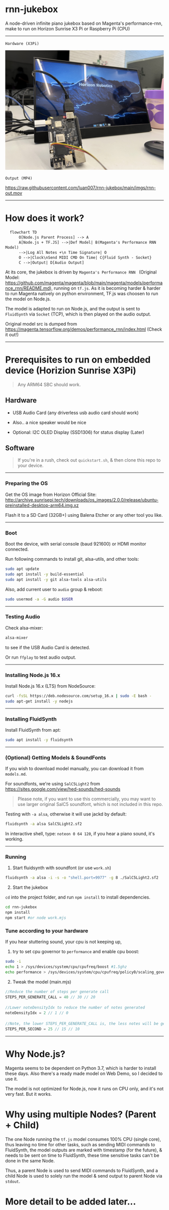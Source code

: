 # rnn-jukebox
A node-driven infinite piano jukebox based on Magenta's performance-rnn, make to run on Horizon Sunrise X3 Pi or Raspberry Pi (CPU)


---

`Hardware (X3Pi)`

![](./imgs/photo.jpg)

`Output (MP4)`


https://raw.githubusercontent.com/luan007/rnn-jukebox/main/imgs/rnn-out.mov



----

# How does it work?

```mermaid
  flowchart TD
      O[Node.js Parent Process] --> A
      A[Node.js + TF.JS] -->|Def Model| B(Magenta's Performance RNN Model)
      -->|Log All Notes +\n Time Signature| O
      O -->|Clock\nSend MIDI CMD On Time| C{Fluid Synth - Socket}
      C -->|Output| D[Audio Output]
```

At its core, the jukebox is driven by `Magenta's Performance RNN ` (Original Model: https://github.com/magenta/magenta/blob/main/magenta/models/performance_rnn/README.md),
running on `tf.js`. As it is becoming harder & harder to run Magenta natively on python environment, TF.js was choosen to run the model on Node.js.

The model is adapted to run on Node.js, and the output is sent to `FluidSynth` via `Socket` (TCP), which is then played on the audio output.

Original model src is dumped from https://magenta.tensorflow.org/demos/performance_rnn/index.html (Check it out!)


---- 

# Prerequisites to run on embedded device (Horizion Sunrise X3Pi)

> Any ARM64 SBC should work.

## Hardware
- USB Audio Card (any driverless usb audio card should work)
- Also.. a nice speaker would be nice

- Optional: I2C OLED Display (SSD1306) for status display (Later)

## Software

> If you're in a rush, check out `quickstart.sh`, & then clone this repo to your device.

---
### Preparing the OS
Get the OS image from Horizon Official Site: 
http://archive.sunrisepi.tech/downloads/os_images/2.0.0/release/ubuntu-preinstalled-desktop-arm64.img.xz

Flash it to a SD Card (32GB+) using Balena Etcher or any other tool you like.


---
### Boot
Boot the device, with serial console (baud 921600) or HDMI monitor connected.

Run following commands to install git, alsa-utils, and other tools:

``` bash
sudo apt update
sudo apt install -y build-essential
sudo apt install -y git alsa-tools alsa-utils
```

Also, add current user to `audio` group & reboot:

``` bash
sudo usermod -a -G audio $USER
```

---
### Testing Audio

Check alsa-mixer:
``` bash
alsa-mixer
```
to see if the USB Audio Card is detected.

Or run `ffplay` to test audio output.

---
### Installing Node.js 16.x

Install Node.js 16.x (LTS) from NodeSource:

``` bash
curl -fsSL https://deb.nodesource.com/setup_16.x | sudo -E bash -
sudo apt-get install -y nodejs
```

---
### Installing FluidSynth

Install FluidSynth from apt:

``` bash
sudo apt install -y fluidsynth
```

---
### (Optional) Getting Models & SoundFonts

If you wish to download model manually, you can download it from `models.md`.

For soundfonts, we're using `SalC5Light2` from https://sites.google.com/view/hed-sounds/hed-sounds 
> Please note, if you want to use this commercially, you may want to use larger original SalC5 soundfont, which is not included in this repo.


Testing with `-a alsa`, otherwise it will use jackd by default:

``` bash
fluidsynth -a alsa SalC5Light2.sf2
```

In interactive shell, type:
`noteon 0 64 120`, if you hear a piano sound, it's working.

---


### Running


1. Start fluidsynth with soundfont (or use `work.sh`)

``` bash
fluidsynth -a alsa -i -s -o "shell.port=9977" -g 8 ./SalC5Light2.sf2
```

2. Start the jukebox

`cd` into the project folder, and run `npm install` to install dependencies.

``` bash
cd rnn-jukebox
npm install
npm start #or node work.mjs
```

### Tune according to your hardware

If you hear stuttering sound, your cpu is not keeping up, 

1. try to set cpu governor to `performance` and enable cpu boost:
``` bash
sudo -i
echo 1 > /sys/devices/system/cpu/cpufreq/boost #1.5ghz
echo performance > /sys/devices/system/cpu/cpufreq/policy0/scaling_governor
```

2. Tweak the model (main.mjs)
``` javascript
//Reduce the number of steps per generate call
STEPS_PER_GENERATE_CALL = 40 // 30 // 20

//Lower noteDensityIdx to reduce the number of notes generated
noteDensityIdx = 2 // 1 // 0

//Note, the lower STEPS_PER_GENERATE_CALL is, the less notes will be generated, thus you may also want to slow down the clock, or there'll be a lot of silence.
STEPS_PER_SECOND = 25 // 15 // 10
```



---
# Why Node.js?

Magenta seems to be dependent on Python 3.7, which is harder to install these days. Also there's a ready made model on Web Demo, so I decided to use it.

The model is not optimized for Node.js, now it runs on CPU only, and it's not very fast. But it works.

# Why using multiple Nodes? (Parent + Child)

The one Node running the `tf.js` model consumes 100% CPU (single core), thus leaving no time for other tasks, such as sending MIDI commands to FluidSynth, the model outputs are marked with timestamp (for the future), & needs to be sent on time to FluidSynth, these time sensitive tasks can't be done in the same Node.

Thus, a parent Node is used to send MIDI commands to FluidSynth, and a child Node is used to solely run the model & send output to parent Node via `stdout`.


# More detail to be added later...